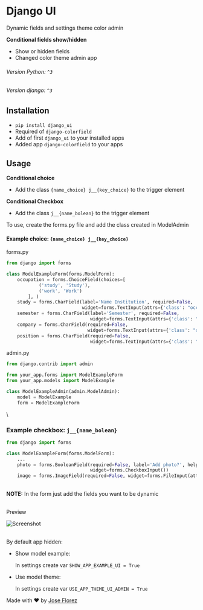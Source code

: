 # Django UI 

Dynamic fields and settings theme color admin

**Conditional fields show/hidden**

- Show or hidden fields
- Changed color theme admin app


###### Version Python: `^3`
###### Version django: `^3`

## Installation
- `pip install django_ui`
- Required of `django-colorfield`
- Add of first `django_ui` to your installed apps
- Added app `django-colorfield` to your apps


## Usage

**Conditional choice**
- Add the class `{name_choice} j__{key_choice}` to the trigger element

**Conditional Checkbox**
- Add the class `j__{name_bolean}` to the trigger element


To use, create the forms.py file and add the class created in ModelAdmin

#### Example choice: `{name_choice} j__{key_choice}`

forms.py

```python
from django import forms

class ModelExampleForm(forms.ModelForm):
    occupation = forms.ChoiceField(choices=[
            ('study', 'Study'),
            ('work', 'Work')
        ], )
    study = forms.CharField(label='Name Institution', required=False,
                            widget=forms.TextInput(attrs={'class': "occupation j__study"}))
    semester = forms.CharField(label='Semester', required=False,
                               widget=forms.TextInput(attrs={'class': "occupation j__study"}))
    company = forms.CharField(required=False,
                              widget=forms.TextInput(attrs={'class': "occupation j__work"}))
    position = forms.CharField(required=False,
                               widget=forms.TextInput(attrs={'class': "occupation j__work"}))
```


admin.py

```python
from django.contrib import admin

from your_app.forms import ModelExampleForm
from your_app.models import ModelExample

class ModelExampleAdmin(admin.ModelAdmin):
    model = ModelExample
    form = ModelExampleForm
``` 

\
### Example checkbox:  `j__{name_bolean}`

```python
from django import forms

class ModelExampleForm(forms.ModelForm):
    ...
    photo = forms.BooleanField(required=False, label='Add photo?', help_text='Select if you want to add a photo',
                               widget=forms.CheckboxInput())
    image = forms.ImageField(required=False, widget=forms.FileInput(attrs={'class': "j__photo"}))

```
\
**NOTE:** In the form just add the fields you want to be dynamic


\
Preview

![Screenshot](./media/django_ui.gif)


\
By default app hidden:

- Show model example: 
   
    In settings create var `SHOW_APP_EXAMPLE_UI = True`
   
   
   
- Use model theme:

    In settings create var `USE_APP_THEME_UI_ADMIN = True`   




Made with ♥ by [Jose Florez](www.joseflorez.co)